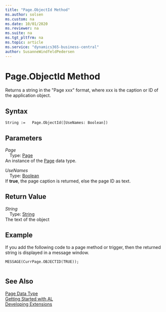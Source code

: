 ```yaml
---
title: "Page.ObjectId Method"
ms.author: solsen
ms.custom: na
ms.date: 10/01/2020
ms.reviewer: na
ms.suite: na
ms.tgt_pltfrm: na
ms.topic: article
ms.service: "dynamics365-business-central"
author: SusanneWindfeldPedersen
---
```

[//]: # (START>DO_NOT_EDIT)
[//]: # (IMPORTANT:Do not edit any of the content between here and the END>DO_NOT_EDIT.)
[//]: # (Any modifications should be made in the .xml files in the ModernDev repo.)
# Page.ObjectId Method
Returns a string in the "Page xxx" format, where xxx is the caption or ID of the application object.


## Syntax
```
String :=   Page.ObjectId([UseNames: Boolean])
```
## Parameters
*Page*  
&emsp;Type: [Page](page-data-type.md)  
An instance of the [Page](page-data-type.md) data type.  

*UseNames*  
&emsp;Type: [Boolean](../boolean/boolean-data-type.md)  
If **true**, the page caption is returned, else the page ID as text.  


## Return Value
*String*  
&emsp;Type: [String](../string/string-data-type.md)  
The text of the object  


[//]: # (IMPORTANT: END>DO_NOT_EDIT)

## Example  
 If you add the following code to a page method or trigger, then the returned string is displayed in a message window.  
  
```  
MESSAGE(CurrPage.OBJECTID(TRUE));  
  
```
## See Also
[Page Data Type](page-data-type.md)  
[Getting Started with AL](../../devenv-get-started.md)  
[Developing Extensions](../../devenv-dev-overview.md)
